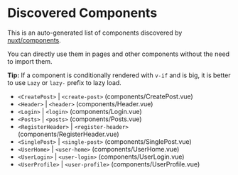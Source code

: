 # Discovered Components

This is an auto-generated list of components discovered by [nuxt/components](https://github.com/nuxt/components).

You can directly use them in pages and other components without the need to import them.

**Tip:** If a component is conditionally rendered with `v-if` and is big, it is better to use `Lazy` or `lazy-` prefix to lazy load.

- `<CreatePost>` | `<create-post>` (components/CreatePost.vue)
- `<Header>` | `<header>` (components/Header.vue)
- `<Login>` | `<login>` (components/Login.vue)
- `<Posts>` | `<posts>` (components/Posts.vue)
- `<RegisterHeader>` | `<register-header>` (components/RegisterHeader.vue)
- `<SinglePost>` | `<single-post>` (components/SinglePost.vue)
- `<UserHome>` | `<user-home>` (components/UserHome.vue)
- `<UserLogin>` | `<user-login>` (components/UserLogin.vue)
- `<UserProfile>` | `<user-profile>` (components/UserProfile.vue)

